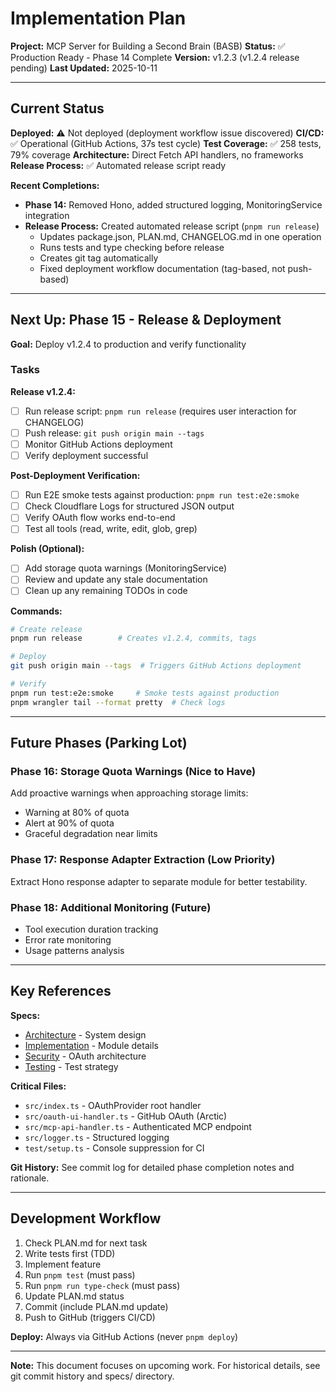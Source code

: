 # Implementation Plan

**Project:** MCP Server for Building a Second Brain (BASB)
**Status:** ✅ Production Ready - Phase 14 Complete
**Version:** v1.2.3 (v1.2.4 release pending)
**Last Updated:** 2025-10-11

---

## Current Status

**Deployed:** ⚠️ Not deployed (deployment workflow issue discovered)
**CI/CD:** ✅ Operational (GitHub Actions, 37s test cycle)
**Test Coverage:** ✅ 258 tests, 79% coverage
**Architecture:** Direct Fetch API handlers, no frameworks
**Release Process:** ✅ Automated release script ready

**Recent Completions:**
- **Phase 14:** Removed Hono, added structured logging, MonitoringService integration
- **Release Process:** Created automated release script (`pnpm run release`)
  - Updates package.json, PLAN.md, CHANGELOG.md in one operation
  - Runs tests and type checking before release
  - Creates git tag automatically
  - Fixed deployment workflow documentation (tag-based, not push-based)

---

## Next Up: Phase 15 - Release & Deployment

**Goal:** Deploy v1.2.4 to production and verify functionality

### Tasks

**Release v1.2.4:**
- [ ] Run release script: `pnpm run release` (requires user interaction for CHANGELOG)
- [ ] Push release: `git push origin main --tags`
- [ ] Monitor GitHub Actions deployment
- [ ] Verify deployment successful

**Post-Deployment Verification:**
- [ ] Run E2E smoke tests against production: `pnpm run test:e2e:smoke`
- [ ] Check Cloudflare Logs for structured JSON output
- [ ] Verify OAuth flow works end-to-end
- [ ] Test all tools (read, write, edit, glob, grep)

**Polish (Optional):**
- [ ] Add storage quota warnings (MonitoringService)
- [ ] Review and update any stale documentation
- [ ] Clean up any remaining TODOs in code

**Commands:**
```bash
# Create release
pnpm run release        # Creates v1.2.4, commits, tags

# Deploy
git push origin main --tags  # Triggers GitHub Actions deployment

# Verify
pnpm run test:e2e:smoke     # Smoke tests against production
pnpm wrangler tail --format pretty  # Check logs
```

---

## Future Phases (Parking Lot)

### Phase 16: Storage Quota Warnings (Nice to Have)
Add proactive warnings when approaching storage limits:
- Warning at 80% of quota
- Alert at 90% of quota
- Graceful degradation near limits

### Phase 17: Response Adapter Extraction (Low Priority)
Extract Hono response adapter to separate module for better testability.

### Phase 18: Additional Monitoring (Future)
- Tool execution duration tracking
- Error rate monitoring
- Usage patterns analysis

---

## Key References

**Specs:**
- [Architecture](specs/architecture.md) - System design
- [Implementation](specs/implementation.md) - Module details
- [Security](specs/security.md) - OAuth architecture
- [Testing](specs/testing.md) - Test strategy

**Critical Files:**
- `src/index.ts` - OAuthProvider root handler
- `src/oauth-ui-handler.ts` - GitHub OAuth (Arctic)
- `src/mcp-api-handler.ts` - Authenticated MCP endpoint
- `src/logger.ts` - Structured logging
- `test/setup.ts` - Console suppression for CI

**Git History:**
See commit log for detailed phase completion notes and rationale.

---

## Development Workflow

1. Check PLAN.md for next task
2. Write tests first (TDD)
3. Implement feature
4. Run `pnpm test` (must pass)
5. Run `pnpm run type-check` (must pass)
6. Update PLAN.md status
7. Commit (include PLAN.md update)
8. Push to GitHub (triggers CI/CD)

**Deploy:** Always via GitHub Actions (never `pnpm deploy`)

---

**Note:** This document focuses on upcoming work. For historical details, see git commit history and specs/ directory.
